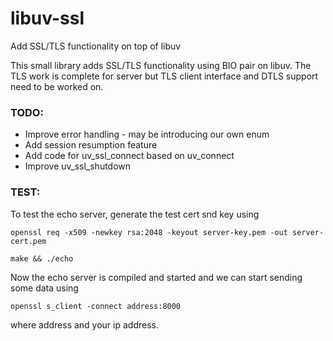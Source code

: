 # libuv-ssl
Add SSL/TLS functionality on top of libuv

This small library adds SSL/TLS functionality using BIO pair on libuv.
The TLS work is complete for server but TLS client interface and DTLS support need to be worked on.

### TODO:
- Improve error handling - may be introducing our own enum
- Add session resumption feature
- Add code for uv_ssl_connect based on uv_connect
- Improve uv_ssl_shutdown



### TEST:
To test the echo server, generate the test cert snd key using

```openssl req -x509 -newkey rsa:2048 -keyout server-key.pem -out server-cert.pem```

```make && ./echo```

Now the echo server is compiled and started and we can start sending some data using

```openssl s_client -connect address:8000```


where address and your ip address.
